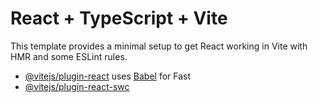 # React + TypeScript + Vite

This template provides a minimal setup to get React working in Vite with HMR and some ESLint rules.

- [@vitejs/plugin-react](https://github.com/vitejs/vite-plugin-react/blob/main/packages/plugin-react/README.md) uses [Babel](https://babeljs.io/) for Fast
- [@vitejs/plugin-react-swc](https://github.com/vitejs/vite-plugin-react-swc) 


